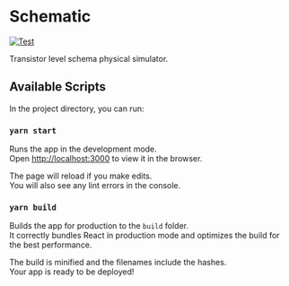 # Schematic

[![Test](https://github.com/Bacher/schematic/actions/workflows/test.yml/badge.svg)](https://github.com/Bacher/schematic/actions/workflows/test.yml)

Transistor level schema physical simulator.

## Available Scripts

In the project directory, you can run:

### `yarn start`

Runs the app in the development mode.\
Open [http://localhost:3000](http://localhost:3000) to view it in the browser.

The page will reload if you make edits.\
You will also see any lint errors in the console.

### `yarn build`

Builds the app for production to the `build` folder.\
It correctly bundles React in production mode and optimizes the build for the best performance.

The build is minified and the filenames include the hashes.\
Your app is ready to be deployed!
